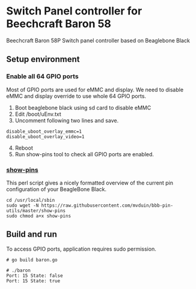 # Switch Panel controller for Beechcraft Baron 58
Beechcraft Baron 58P Switch panel controller based on Beaglebone Black


## Setup environment

### Enable all 64 GPIO ports
Most of GPIO ports are used for eMMC and display. We need to disable eMMC and display override to use whole 64 GPIO ports.

1. Boot beaglebone black using sd card to disable eMMC
2. Edit /boot/uEnv.txt 
3. Uncomment following two lines and save.
```
disable_uboot_overlay_emmc=1
disable_uboot_overlay_video=1
```
4. Reboot
5. Run show-pins tool to check all GPIO ports are enabled.

### [show-pins](https://github.com/mvduin/bbb-pin-utils)
This perl script gives a nicely formatted overview of the current pin configuration of your BeagleBone Black.
```
cd /usr/local/sbin
sudo wget -N https://raw.githubusercontent.com/mvduin/bbb-pin-utils/master/show-pins
sudo chmod a+x show-pins
```

## Build and run
To access GPIO ports, application requires sudo permission.
```
# go build baron.go

# ./baron
Port: 15 State: false
Port: 15 State: true
```
